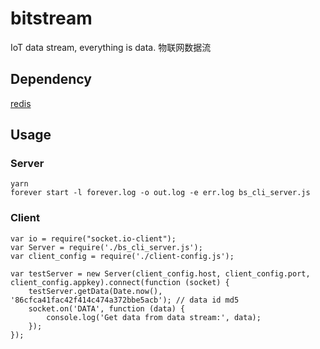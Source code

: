 # bitstream
IoT data stream, everything is data. 物联网数据流

## Dependency
[redis](http://redis.io)

## Usage
### Server
```
yarn
forever start -l forever.log -o out.log -e err.log bs_cli_server.js
```

### Client
```
var io = require("socket.io-client");
var Server = require('./bs_cli_server.js');
var client_config = require('./client-config.js');

var testServer = new Server(client_config.host, client_config.port, client_config.appkey).connect(function (socket) {
	testServer.getData(Date.now(), '86cfca41fac42f414c474a372bbe5acb'); // data id md5
	socket.on('DATA', function (data) {
		console.log('Get data from data stream:', data);
	});
});
```
